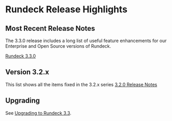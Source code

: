 # Rundeck Release Highlights

## Most Recent Release Notes

The 3.3.0 release includes a long list of useful feature enhancements for our Enterprise and Open Source versions of Rundeck.

[Rundeck 3.3.0](3_3_x/version-3.3.0.html)

## Version 3.2.x
This list shows all the items fixed in the 3.2.x series [3.2.0 Release Notes](3_2_x/version-3.2.0.html)

## Upgrading

See [Upgrading to Rundeck 3.3](/upgrading/upgrading-to-rundeck-3.3.md).
